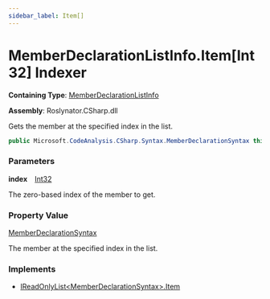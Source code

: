 ```yaml
---
sidebar_label: Item[]
---
```


# MemberDeclarationListInfo\.Item\[Int32\] Indexer

**Containing Type**: [MemberDeclarationListInfo](../index.md)

**Assembly**: Roslynator\.CSharp\.dll

  
Gets the member at the specified index in the list\.

```csharp
public Microsoft.CodeAnalysis.CSharp.Syntax.MemberDeclarationSyntax this[int index] { get; }
```

### Parameters

**index** &ensp; [Int32](https://docs.microsoft.com/en-us/dotnet/api/system.int32)

The zero\-based index of the member to get\. 

### Property Value

[MemberDeclarationSyntax](https://docs.microsoft.com/en-us/dotnet/api/microsoft.codeanalysis.csharp.syntax.memberdeclarationsyntax)

The member at the specified index in the list\.

### Implements

* [IReadOnlyList&lt;MemberDeclarationSyntax&gt;.Item](https://docs.microsoft.com/en-us/dotnet/api/system.collections.generic.ireadonlylist-1.item)
